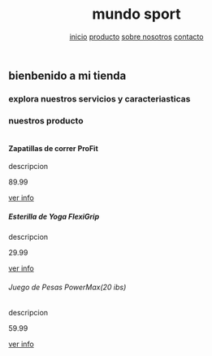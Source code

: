 <!DOCTYPE html>
<html lang="en">
<head>
    <meta charset="UTF-8">
    <meta name="viewport" content="width=device-width, initial-scale=1.0">
    <title>inicio</title>
    <link rel="shortcut icon" href="favicon.ico" type="image/x-icon">
</head>
</body> 
<header>
    <img src="logo "alt="" srcset="">
    <h1>mundo sport</h1>
    <nav>
        <a href="#">inicio</a>
        <a href="#">producto</a>
        <a href="./about.html">sobre nosotros</a>
        <a href="#">contacto</a>
    </nav>
</header>
<main> 
<div>
<h2>bienbenido a mi tienda </h2>
<h3>explora nuestros servicios y caracteriasticas</h3>
<div>
    <section>
        <h3>nuestros producto</h3>
        <article>
            <img src="./imagenes/zapatillas.jpg" alt="">
<h4>Zapatillas de correr ProFit</h4>
<p>descripcion</p>
<p>89.99</p>
<a href="">ver info</a>
        </article>
        <article>
            <img src="./imagenes/esterilla de yoga.jpg" alt="">
<h5>Esterilla de Yoga FlexiGrip</h5>
<p>descripcion</p>
<p>29.99</p>
<a href="">ver info</a>
        </article>
        <article>
            <img src="./imagenes/juego de pesas.jpg" alt="">
            <h6>Juego de Pesas PowerMax(20 ibs)</h6>
            <p>descripcion</p>
            <p>59.99</p>
            <a href="">ver info</a>
        </article>
    </section>
</div>
</div>
</main>
<footer>

</footer>

</body>
</html>
